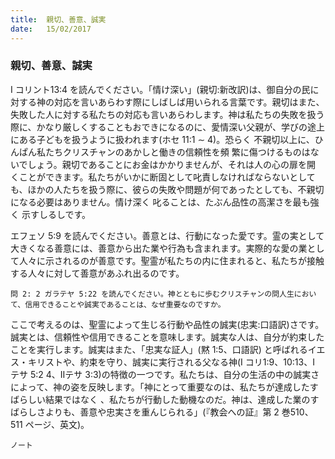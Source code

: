 ```yaml
---
title:  親切、善意、誠実
date:   15/02/2017
---
```


### 親切、善意、誠実

 I コリント13:4 を読んでください。「情け深い」(親切:新改訳)は、御自分の民に対する神の対応を言いあらわす際にしばしば用いられる言葉です。親切はまた、失敗した人に対する私たちの対応も言いあらわします。神は私たちの失敗を扱う際に、かなり厳しくすることもおできになるのに、愛情深い父親が、学びの途上にある子どもを扱うように扱われます(ホセ 11:1 ∼ 4)。恐らく 不親切以上に、ひんぱん私たちクリスチャンのあかしと働きの信頼性を頻 繁に傷つけるものはないでしょう。親切であることにお金はかかりませんが、それは人の心の扉を開 くことができます。私たちがいかに断固として叱責しなければならないとしても、ほかの人たちを扱う際に、彼らの失敗や問題が何であったとしても、不親切になる必要はありません。情け深く 叱ることは、たぶん品性の高潔さを最も強 く 示すしるしです。

 エフェソ 5:9 を読んでください。善意とは、行動になった愛です。霊の実として大きくなる善意には、善意から出た業や行為も含まれます。実際的な愛の業として人々に示されるのが善意です。聖霊が私たちの内に住まれると、私たちが接触する人々に対して善意があふれ出るのです。

`問 2: 2 ガラテヤ 5:22 を読んでください。神とともに歩むクリスチャンの問人生において、信用できることや誠実であることは、なぜ重要なのですか。`

 ここで考えるのは、聖霊によって生じる行動や品性の誠実(忠実:口語訳)さです。誠実とは、信頼性や信用できることを意味します。誠実な人は、自分が約束したことを実行します。誠実はまた、「忠実な証人」(黙 1:5、口語訳) と呼ばれるイエス・キリストや、約束を守り、誠実に実行される父なる神(I コリ1:9、10:13、I テサ 5:2 4、IIテサ 3:3)の特徴の一つです。私たちは、自分の生活の中の誠実さによって、神の姿を反映します。「神にとって重要なのは、私たちが達成したすばらしい結果ではなく 、私たちが行動した動機なのだ。神は、達成した業のすばらしさよりも、善意や忠実さを重んじられる」(『教会への証』第 2 巻510、511 ページ、英文)。

`ノート`
